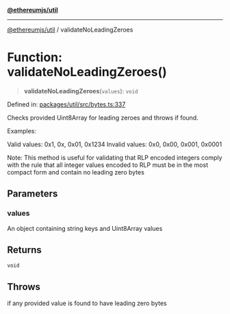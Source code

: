 [**@ethereumjs/util**](../README.md)

***

[@ethereumjs/util](../README.md) / validateNoLeadingZeroes

# Function: validateNoLeadingZeroes()

> **validateNoLeadingZeroes**(`values`): `void`

Defined in: [packages/util/src/bytes.ts:337](https://github.com/ethereumjs/ethereumjs-monorepo/blob/master/packages/util/src/bytes.ts#L337)

Checks provided Uint8Array for leading zeroes and throws if found.

Examples:

Valid values: 0x1, 0x, 0x01, 0x1234
Invalid values: 0x0, 0x00, 0x001, 0x0001

Note: This method is useful for validating that RLP encoded integers comply with the rule that all
integer values encoded to RLP must be in the most compact form and contain no leading zero bytes

## Parameters

### values

An object containing string keys and Uint8Array values

## Returns

`void`

## Throws

if any provided value is found to have leading zero bytes
